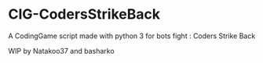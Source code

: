 # CIG-CodersStrikeBack

A CodingGame script made with python 3 for bots fight : Coders Strike Back

WIP by Natakoo37 and basharko 
